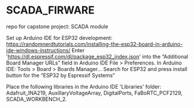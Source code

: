 # SCADA_FIRWARE
repo for capstone project: SCADA module

Set up Arduino IDE for ESP32 development: https://randomnerdtutorials.com/installing-the-esp32-board-in-arduino-ide-windows-instructions/
Enter 'https://dl.espressif.com/dl/package_esp32_index.json' into the “Additional Board Manager URLs” field in Arduino IDE File > Preferences.
In Arduino IDE: Tools > Board > Boards Manager… Search for ESP32 and press install button for the “ESP32 by Espressif Systems“

Place the following libraries in the Arduino IDE 'Libraries' folder: Adafruit_INA219, AuxillaryVoltageArray, DigitalPorts, FaBoRTC_PCF2129, SCADA_WORKBENCH_2.
